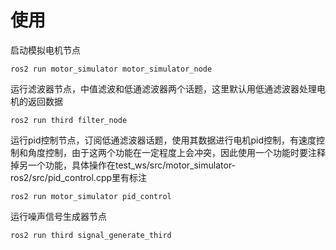 # 使用
启动模拟电机节点
```
ros2 run motor_simulator motor_simulator_node    
```
运行滤波器节点，中值滤波和低通滤波器两个话题，这里默认用低通滤波器处理电机的返回数据
```
ros2 run third filter_node
```
运行pid控制节点，订阅低通滤波器话题，使用其数据进行电机pid控制，有速度控制和角度控制，由于这两个功能在一定程度上会冲突，因此使用一个功能时要注释掉另一个功能，具体操作在test_ws/src/motor_simulator-ros2/src/pid_control.cpp里有标注
```
ros2 run motor_simulator pid_control
```
运行噪声信号生成器节点
```
ros2 run third signal_generate_third
```